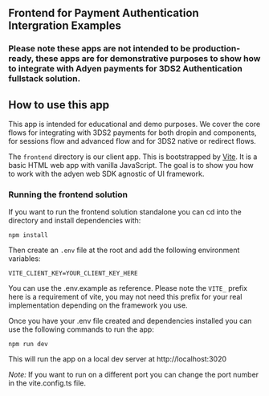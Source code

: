 ## Frontend for Payment Authentication Intergration Examples

### Please note these apps are not intended to be production-ready, these apps are for demonstrative purposes to show how to integrate with Adyen payments for 3DS2 Authentication fullstack solution.

## How to use this app

This app is intended for educational and demo purposes. We cover the core flows for integrating with 3DS2 payments for both dropin and components, for sessions flow and advanced flow and for 3DS2 native or redirect flows.

The `frontend` directory is our client app. This is bootstrapped by [Vite](https://vitejs.dev/guide/#scaffolding-your-first-vite-project). It is a basic HTML web app with vanilla JavaScript. The goal is to show you how to work with the adyen web SDK agnostic of UI framework.

### Running the frontend solution

If you want to run the frontend solution standalone you can cd into the directory and install dependencies with:

`npm install`

Then create an `.env` file at the root and add the following environment variables:

```
VITE_CLIENT_KEY=YOUR_CLIENT_KEY_HERE
```

You can use the .env.example as reference. Please note the `VITE_` prefix here is a requirement of vite, you may not need this prefix for your real implementation depending on the framework you use.

Once you have your .env file created and dependencies installed you can use the following commands to run the app:

`npm run dev`

This will run the app on a local dev server at http://localhost:3020

_Note:_ If you want to run on a different port you can change the port number in the vite.config.ts file.
